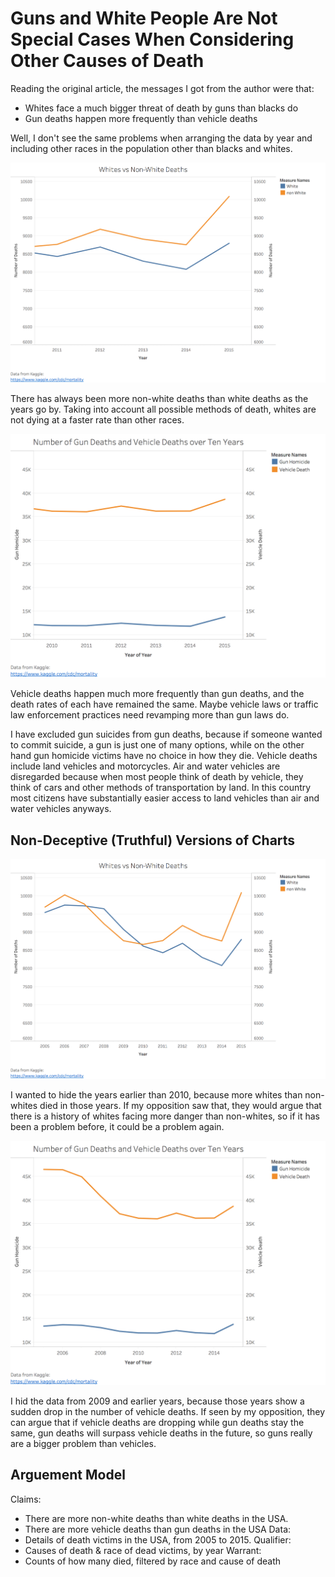 # Guns and White People Are Not Special Cases When Considering Other Causes of Death

Reading the original article, the messages I got from the author were that:
* Whites face a much bigger threat of death by guns than blacks do
* Gun deaths happen more frequently than vehicle deaths

Well, I don't see the same problems when arranging the data by year and including other races in the population other than blacks and whites.

![Races_(Deceptive)](Visuals/Races_(Deceptive).png)

There has always been more non-white deaths than white deaths as the years go by. Taking into account all possible methods of death, whites are not dying at a faster rate than other races.

![Guns_Vehicles_(Deceptive)](Visuals/Guns_Vehicles_(Deceptive).png)

Vehicle deaths happen much more frequently than gun deaths, and the death rates of each have remained the same. Maybe vehicle laws or traffic law enforcement practices need revamping more than gun laws do.

I have excluded gun suicides from gun deaths, because if someone wanted to commit suicide, a gun is just one of many options, while on the other hand gun homicide victims have no choice in how they die. Vehicle deaths include land vehicles and motorcycles. Air and water vehicles are disregarded because when most people think of death by vehicle, they think of cars and other methods of transportation by land. In this country most citizens have substantially easier access to land vehicles than air and water vehicles anyways.

## Non-Deceptive (Truthful) Versions of Charts

![Races_(Deceptive)](Visuals/Races.png)

I wanted to hide the years earlier than 2010, because more whites than non-whites died in those years. If my opposition saw that, they would argue that there is a history of whites facing more danger than non-whites, so if it has been a problem before, it could be a problem again.

![Guns_Vehicles_(Deceptive)](Visuals/Guns_Vehicles.png)

I hid the data from 2009 and earlier years, because those years show a sudden drop in the number of vehicle deaths. If seen by my opposition, they can argue that if vehicle deaths are dropping while gun deaths stay the same, gun deaths will surpass vehicle deaths in the future, so guns really are a bigger problem than vehicles.

## Arguement Model

Claims:
* There are more non-white deaths than white deaths in the USA.
* There are more vehicle deaths than gun deaths in the USA
Data:
* Details of death victims in the USA, from 2005 to 2015.
Qualifier:
* Causes of death & race of dead victims, by year
Warrant:
* Counts of how many died, filtered by race and cause of death

